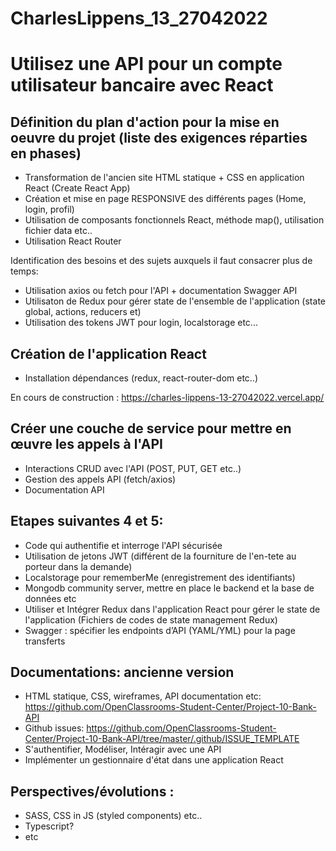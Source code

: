 # CharlesLippens_13_27042022
# Utilisez une API pour un compte utilisateur bancaire avec React
## Définition du plan d'action pour la mise en oeuvre du projet (liste des exigences réparties en phases)

- Transformation de l'ancien site HTML statique + CSS en application React (Create React App)
- Création et mise en page RESPONSIVE des différents pages (Home, login, profil)
- Utilisation de composants fonctionnels React, méthode map(), utilisation fichier data etc..
- Utilisation React Router

Identification des besoins et des sujets auxquels il faut consacrer plus de temps:

- Utilisation axios ou fetch pour l'API + documentation Swagger API
- Utilisaton de Redux pour gérer state de l'ensemble de l'application (state global, actions, reducers et)
- Utilisation des tokens JWT pour login, localstorage etc... 

## Création de l'application React

- Installation dépendances (redux, react-router-dom etc..)

En cours de construction : https://charles-lippens-13-27042022.vercel.app/

##  Créer une couche de service pour mettre en œuvre les appels à l'API

- Interactions CRUD avec l'API (POST, PUT, GET etc..)
- Gestion des appels API (fetch/axios)
- Documentation API

##  Etapes suivantes 4 et 5:

- Code qui authentifie et interroge l'API sécurisée 
- Utilisation de jetons JWT (différent de la fourniture de l'en-tete au porteur dans la demande)
- Localstorage pour rememberMe (enregistrement des identifiants)
- Mongodb community server, mettre en place le backend et la base de données etc
- Utiliser et Intégrer Redux dans l'application React pour gérer le state  de l'application (Fichiers de codes de state management Redux)
- Swagger :  spécifier les endpoints d’API (YAML/YML) pour la page transferts


##  Documentations: ancienne version

- HTML statique, CSS, wireframes, API documentation etc: https://github.com/OpenClassrooms-Student-Center/Project-10-Bank-API
- Github issues: https://github.com/OpenClassrooms-Student-Center/Project-10-Bank-API/tree/master/.github/ISSUE_TEMPLATE
- S'authentifier, Modéliser, Intéragir avec une API
- Implémenter un gestionnaire d'état dans une application React


##  Perspectives/évolutions :

- SASS, CSS in JS (styled components) etc..
- Typescript?
- etc




